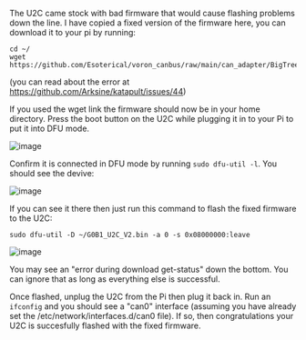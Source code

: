 
The U2C came stock with bad firmware that would cause flashing problems down the line. I have copied a fixed version of the firmware here, you can download it to your pi by running:
```
cd ~/
wget https://github.com/Esoterical/voron_canbus/raw/main/can_adapter/BigTreeTech%20U2C%20v2.1/G0B1_U2C_V2.bin
```

(you can read about the error at https://github.com/Arksine/katapult/issues/44)

If you used the wget link the firmware should now be in your home directory. Press the boot button on the U2C while plugging it in to your Pi to put it into DFU mode.

![image](https://github.com/Esoterical/voron_canbus/assets/124253477/ad3a5d48-fc30-4dea-9b9e-96fb1eec37e3)

Confirm it is connected in DFU mode by running `sudo dfu-util -l`. You should see the devive:

![image](https://user-images.githubusercontent.com/124253477/221551890-3205eafb-9f16-41b5-8020-ebb1ebbf5ded.png)

If you can see it there then just run this command to flash the fixed firmware to the U2C:

`sudo dfu-util -D ~/G0B1_U2C_V2.bin -a 0 -s 0x08000000:leave`

![image](https://user-images.githubusercontent.com/124253477/221552152-89f14967-b807-4e54-9159-003b19eed784.png)

You may see an "error during download get-status" down the bottom. You can ignore that as long as everything else is successful.

Once flashed, unplug the U2C from the Pi then plug it back in. Run an `ifconfig` and you should see a "can0" interface (assuming you have already set the /etc/network/interfaces.d/can0 file). If so, then congratulations your U2C is succesfully flashed with the fixed firmware.
